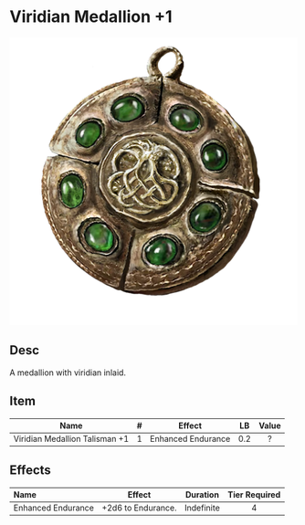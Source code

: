 # Viridian Medallion +1

![Copyrighted Image](ViridianMedallionTalisman+1.png)

## Desc

A medallion with viridian inlaid.

## Item

|              Name              | # |       Effect       | LB | Value |
| :----------------------------: | :-: | :----------------: | :-: | :---: |
| Viridian Medallion Talisman +1 | 1 | Enhanced Endurance | 0.2 |   ?   |

## Effects

| Name               |       Effect       |  Duration  | Tier Required |
| :----------------- | :----------------: | :--------: | :-----------: |
| Enhanced Endurance | +2d6 to Endurance. | Indefinite |       4       |
